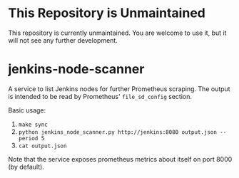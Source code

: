 # This Repository is Unmaintained

This repository is currently unmaintained. You are welcome to use it, but it will not see
any further development.

# jenkins-node-scanner

A service to list Jenkins nodes for further Prometheus scraping. The output is intended to
be read by Prometheus' `file_sd_config` section.

Basic usage:

1. `make sync`
1. `python jenkins_node_scanner.py http://jenkins:8080 output.json --period 5`
1. `cat output.json`

Note that the service exposes prometheus metrics about itself on port 8000 (by default).
